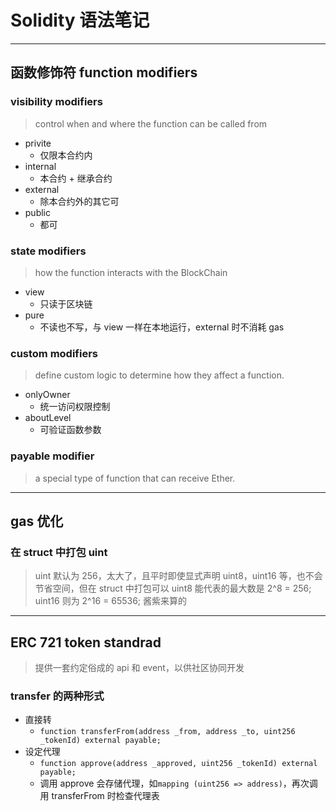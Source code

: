 # Solidity 语法笔记

---

## 函数修饰符 function modifiers

### visibility modifiers

> control when and where the function can be called from

- privite
  - 仅限本合约内
- internal
  - 本合约 + 继承合约
- external
  - 除本合约外的其它可
- public
  - 都可

### state modifiers

> how the function interacts with the BlockChain

- view
  - 只读于区块链
- pure
  - 不读也不写，与 view 一样在本地运行，external 时不消耗 gas

### custom modifiers

> define custom logic to determine how they affect a function.

- onlyOwner
  - 统一访问权限控制
- aboutLevel
  - 可验证函数参数

### payable modifier

> a special type of function that can receive Ether.

---

## gas 优化

### 在 struct 中打包 uint

> uint 默认为 256，太大了，且平时即使显式声明 uint8，uint16 等，也不会节省空间，但在 struct 中打包可以
> uint8 能代表的最大数是 2^8 = 256; uint16 则为 2^16 = 65536; 酱紫来算的

---

## ERC 721 token standrad

> 提供一套约定俗成的 api 和 event，以供社区协同开发

### transfer 的两种形式

- 直接转
  - `function transferFrom(address _from, address _to, uint256 _tokenId) external payable;`
- 设定代理
  - `function approve(address _approved, uint256 _tokenId) external payable;`
  - 调用 approve 会存储代理，如`mapping (uint256 => address)`，再次调用 transferFrom 时检查代理表
